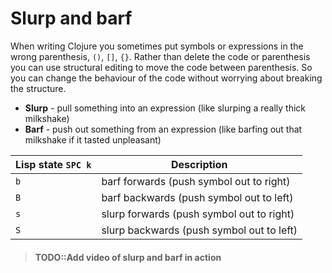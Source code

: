 # Slurp and barf

When writing Clojure you sometimes put symbols or expressions in the wrong parenthesis, `()`, `[]`, `{}`.  Rather than delete the code or parenthesis you can use structural editing to move the code between parenthesis.  So you can change the behaviour of the code without worrying about breaking the structure.

* **Slurp** - pull something into an expression (like slurping a really thick milkshake)
* **Barf** - push out something from an expression (like barfing out that milkshake if it tasted unpleasant)

| Lisp state `SPC k` | Description                               |
|--------------------|-------------------------------------------|
| `b`                | barf forwards (push symbol out to right)  |
| `B`                | barf backwards (push symbol out to left)  |
| `s`                | slurp forwards (push symbol out to right) |
| `S`                | slurp backwards (push symbol out to left) |


> #### TODO::Add video of slurp and barf in action
